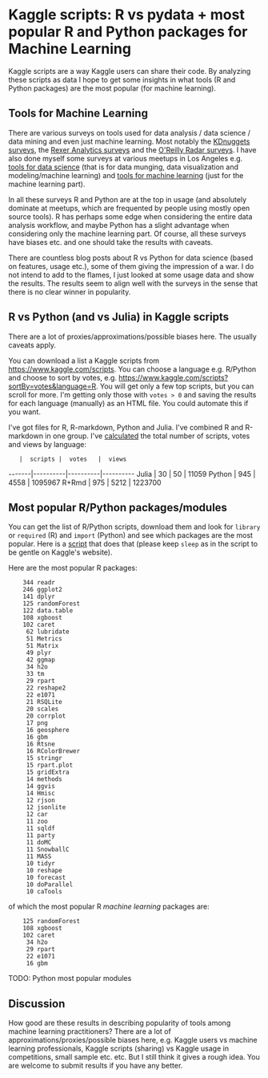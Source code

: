 
Kaggle scripts: R vs pydata + most popular R and Python packages for Machine Learning
=============================================================

Kaggle scripts are a way Kaggle users can share their code. By analyzing these scripts
as data I hope to get some insights in what tools (R and Python packages) are the most popular
(for machine learning).


## Tools for Machine Learning

There are various surveys on tools used for data analysis / data science / data mining and even just
machine learning. Most notably 
the [KDnuggets surveys](http://www.kdnuggets.com/polls/2015/analytics-data-mining-data-science-software-used.html),
the [Rexer Analytics surveys](http://www.rexeranalytics.com/Data-Miner-Survey-Results-2013.html) and
the [O'Reilly Radar surveys](http://radar.oreilly.com/2015/09/2015-data-science-salary-survey.html).
I have also done myself some surveys at various meetups in Los Angeles e.g. 
[tools for data science](http://datascience.la/data-science-toolbox-survey-results-surprise-r-and-python-win/)
(that is for data munging, data visualization and modeling/machine learning) and
[tools for machine learning](https://github.com/szilard/survey-ml-tools) (just for the machine learning part). 

In all these surveys R and Python are at the top in usage (and absolutely dominate at meetups, which are frequented 
by people using mostly open source tools). R has perhaps some edge when considering the entire data analysis
workflow, and maybe Python has a slight advantage when considering only the machine learning part.
Of course, all these surveys have biases etc. and one should take the results with caveats.

There are countless blog posts about R vs Python for data science (based on features, usage etc.), 
some of them giving the impression of a war.
I do not intend to add to the flames, I just looked at some usage data and show the results. The results seem
to align well with the surveys in the sense that there is no clear winner in popularity.


## R vs Python (and vs Julia) in Kaggle scripts

There are a lot of proxies/approximations/possible biases here. The usually caveats apply.

You can download a list a Kaggle scripts from https://www.kaggle.com/scripts. You can choose a language
e.g. R/Python and choose to sort by votes, e.g. https://www.kaggle.com/scripts?sortBy=votes&language=R.
You will get only a few top scripts, but you can scroll for more. I'm getting only those with `votes > 0`
and saving the results for each language (manually) as an HTML file. You could automate this if you want.

I've got files for R, R-markdown, Python and Julia. I've combined R and R-markdown in one group. I've
[calculated](1-RvsPy-table.sh) the total number of scripts, votes and views by language:

       |  scripts |  votes   |  views
-------|----------|----------|----------
Julia  |    30    |    50    |    11059
Python |    945   |   4558   |  1095967
R+Rmd  |    975   |   5212   |  1223700


## Most popular R/Python packages/modules

You can get the list of R/Python scripts, download them and look for `library` or `required` (R) 
and `import` (Python) and see which packages are the most popular. Here is a 
[script](2-packages.sh) that does that (please keep `sleep` as in the script to be gentle on Kaggle's
website).

Here are the most popular R packages:

```
    344 readr
    246 ggplot2
    141 dplyr
    125 randomForest
    122 data.table
    108 xgboost
    102 caret
     62 lubridate
     51 Metrics
     51 Matrix
     49 plyr
     42 ggmap
     34 h2o
     33 tm
     29 rpart
     22 reshape2
     22 e1071
     21 RSQLite
     20 scales
     20 corrplot
     17 png
     16 geosphere
     16 gbm
     16 Rtsne
     16 RColorBrewer
     15 stringr
     15 rpart.plot
     15 gridExtra
     14 methods
     14 ggvis
     14 Hmisc
     12 rjson
     12 jsonlite
     12 car
     11 zoo
     11 sqldf
     11 party
     11 doMC
     11 SnowballC
     11 MASS
     10 tidyr
     10 reshape
     10 forecast
     10 doParallel
     10 caTools
```

of which the most popular R *machine learning* packages are:

```
    125 randomForest
    108 xgboost
    102 caret
     34 h2o
     29 rpart
     22 e1071
     16 gbm
```




TODO: Python most popular modules


## Discussion

How good are these results in describing popularity of tools among machine learning
practitioners? There are a lot of approximations/proxies/possible biases here, e.g.
Kaggle users vs machine learning professionals, Kaggle scripts (sharing) vs 
Kaggle usage in competitions, small sample etc. etc. But I still think it gives 
a rough idea. You are welcome to submit results if you have any better.


